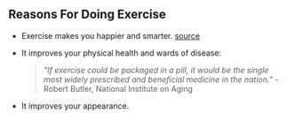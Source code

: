 ## Reasons For Doing Exercise

- Exercise makes you happier and smarter. [source](https://www.businessinsider.com/exercising-smarter-according-neuroscientist-2017-5?r=US&IR=T)

- It improves your physical health and wards of disease:

  > _"If exercise could be packaged in a pill, it would be the single most widely prescribed and beneficial medicine in the nation."_ -Robert Butler, National Institute on Aging

- It improves your appearance.